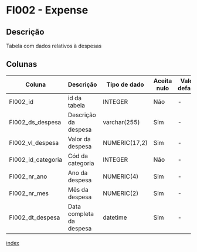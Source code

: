 # FI002 - Expense

## Descrição

Tabela com dados relativos à despesas

## Colunas

| Coluna             | Descrição                | Tipo de dado  | Aceita nulo | Valor default | PK  | FKs   |
|--------------------|--------------------------|---------------|-------------|---------------|-----|-------|
| FI002_id           | id da tabela             | INTEGER       | Não         | -             | Sim | -     |
| FI002_ds_despesa   | Descrição da despesa     | varchar(255)  | Sim         | -             | Não | -     |
| FI002_vl_despesa   | Valor da despesa         | NUMERIC(17,2) | Sim         | -             | Não | -     |
| FI002_id_categoria | Cód da categoria         | INTEGER       | Não         | -             | Não | FI003 |
| FI002_nr_ano       | Ano da despesa           | NUMERIC(4)    | Sim         | -             | Não | -     |
| FI002_nr_mes       | Mês da despesa           | NUMERIC(2)    | Sim         | -             | Não | -     |
| FI002_dt_despesa   | Data completa da despesa | datetime      | Sim         | -             | Não | -     |

[index](index.md)